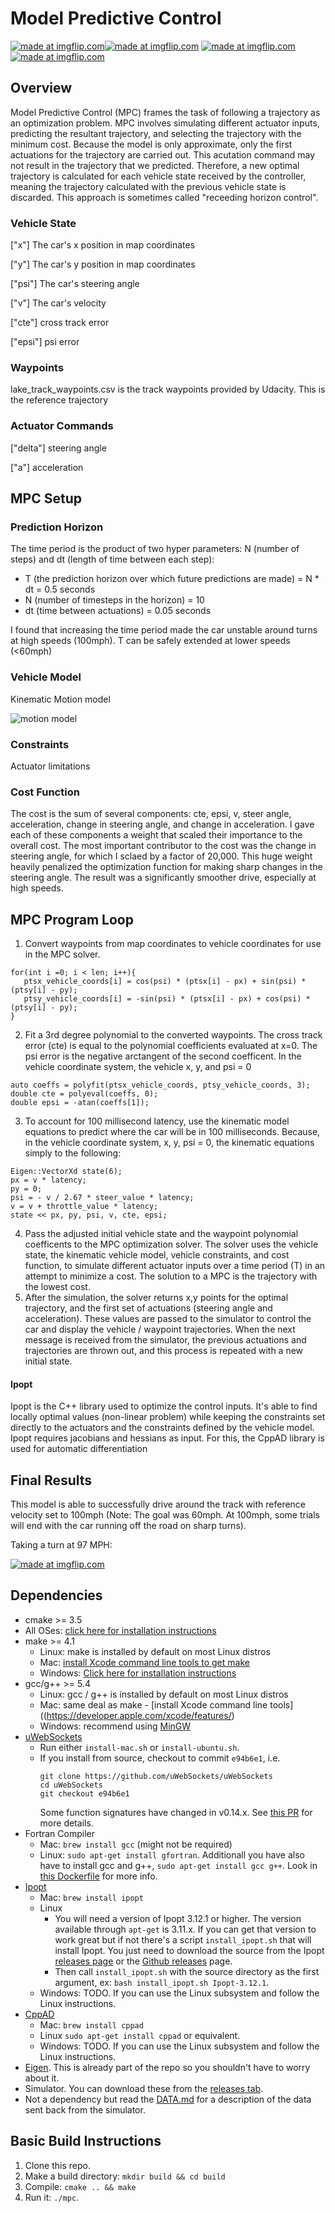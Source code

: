 # Model Predictive Control

<a href="https://imgflip.com/gif/20qvej"><img src="https://i.imgflip.com/20qvej.gif" title="made at imgflip.com"/></a><a href="https://imgflip.com/gif/20qvhp"><img src="https://i.imgflip.com/20qvhp.gif" title="made at imgflip.com"/></a>
<a href="https://imgflip.com/gif/20qvje"><img src="https://i.imgflip.com/20qvje.gif" title="made at imgflip.com"/></a><a href="https://imgflip.com/gif/20qvmw"><img src="https://i.imgflip.com/20qvmw.gif" title="made at imgflip.com"/></a>


## Overview
Model Predictive Control (MPC) frames the task of following a trajectory as an optimization problem. MPC involves simulating different actuator inputs, predicting the resultant trajectory, and selecting the trajectory with the minimum cost. Because the model is only approximate,  only the first actuations for the trajectory are carried out. This acutation command may not result in the trajectory that we predicted. Therefore, a new optimal trajectory is calculated for each vehicle state received by the controller, meaning the trajectory calculated with the previous vehicle state is discarded. This approach is sometimes called "receeding horizon control". 


### Vehicle State
["x"] The car's x position in map coordinates

["y"] The car's y position in map coordinates

["psi"] The car's steering angle

["v"] The car's velocity

["cte"] cross track error

["epsi"] psi error

### Waypoints
lake_track_waypoints.csv is the track waypoints provided by Udacity. This is the reference trajectory

### Actuator Commands
["delta"] steering angle  

["a"] acceleration


## MPC Setup

### Prediction Horizon
The time period is the product of two hyper parameters: N (number of steps) and dt (length of time between each step):
* T (the prediction horizon over which future predictions are made) = N * dt = 0.5 seconds
* N (number of timesteps in the horizon) = 10
* dt (time between actuations) = 0.05 seconds

I found that increasing the time period made the car unstable around turns at high speeds (100mph). T can be safely extended at lower speeds (<60mph)

### Vehicle Model
Kinematic Motion model

![motion model](motion_model.png)

### Constraints
Actuator limitations

### Cost Function
The cost is the sum of several components: cte, epsi, v, steer angle, acceleration, change in steering angle, and change in acceleration. I gave each of these components a weight that scaled their importance to the overall cost. The most important contributor to the cost was the change in steering angle, for which I sclaed by a factor of 20,000. This huge weight heavily penalized the optimization function for making sharp changes in the steering angle. The result was a significantly smoother drive, especially at high speeds.  


## MPC Program Loop
1. Convert waypoints from map coordinates to vehicle coordinates for use in the MPC solver.
```
for(int i =0; i < len; i++){ 
   ptsx_vehicle_coords[i] = cos(psi) * (ptsx[i] - px) + sin(psi) * (ptsy[i] - py);
   ptsy_vehicle_coords[i] = -sin(psi) * (ptsx[i] - px) + cos(psi) * (ptsy[i] - py);
}
 ```
2. Fit a 3rd degree polynomial to the converted waypoints. The cross track error (cte) is equal to the polynomial coefficients evaluated at x=0. The psi error is the negative arctangent of the second coefficent. In the vehicle coordinate system, the vehicle x, y, and psi = 0
```
auto coeffs = polyfit(ptsx_vehicle_coords, ptsy_vehicle_coords, 3);
double cte = polyeval(coeffs, 0);
double epsi = -atan(coeffs[1]);
```
3. To account for 100 millisecond latency, use the kinematic model equations to predict where the car will be in 100 milliseconds. Because, in the vehicle coordinate system, x, y, psi = 0, the kinematic equations simply to the following:
```
Eigen::VectorXd state(6);
px = v * latency;
py = 0;
psi = - v / 2.67 * steer_value * latency;
v = v + throttle_value * latency;
state << px, py, psi, v, cte, epsi;
```
4. Pass the adjusted initial vehicle state and the waypoint polynomial coefficents to the MPC optimization solver. The solver uses the vehicle state, the kinematic vehicle model, vehicle constraints, and cost function, to simulate different actuator inputs over a time period (T) in an attempt to minimize a cost. The solution to a MPC is the trajectory with the lowest cost.
5. After the simulation, the solver returns x,y points for the optimal trajectory, and the first set of actuations (steering angle and acceleration). These values are passed to the simulator to control the car and display the vehicle / waypoint trajectories. When the next message is received from the simulator, the previous actuations and trajectories are thrown out, and this process is repeated with a new initial state.  

#### Ipopt
Ipopt is the C++ library used to optimize the control inputs. It's able to find locally optimal values (non-linear problem) while keeping the constraints set directly to the actuators and the constraints defined by the vehicle model. Ipopt requires jacobians and hessians as input. For this, the CppAD library is used for automatic differentiation


## Final Results
This model is able to successfully drive around the track with reference velocity set to 100mph (Note: The goal was 60mph. At 100mph, some trials will end with the car running off the road on sharp turns). 

Taking a turn at 97 MPH:

<a href="https://imgflip.com/gif/20qvw2"><img src="https://i.imgflip.com/20qvw2.gif" title="made at imgflip.com"/></a>




## Dependencies

* cmake >= 3.5
 * All OSes: [click here for installation instructions](https://cmake.org/install/)
* make >= 4.1
  * Linux: make is installed by default on most Linux distros
  * Mac: [install Xcode command line tools to get make](https://developer.apple.com/xcode/features/)
  * Windows: [Click here for installation instructions](http://gnuwin32.sourceforge.net/packages/make.htm)
* gcc/g++ >= 5.4
  * Linux: gcc / g++ is installed by default on most Linux distros
  * Mac: same deal as make - [install Xcode command line tools]((https://developer.apple.com/xcode/features/)
  * Windows: recommend using [MinGW](http://www.mingw.org/)
* [uWebSockets](https://github.com/uWebSockets/uWebSockets)
  * Run either `install-mac.sh` or `install-ubuntu.sh`.
  * If you install from source, checkout to commit `e94b6e1`, i.e.
    ```
    git clone https://github.com/uWebSockets/uWebSockets 
    cd uWebSockets
    git checkout e94b6e1
    ```
    Some function signatures have changed in v0.14.x. See [this PR](https://github.com/udacity/CarND-MPC-Project/pull/3) for more details.
* Fortran Compiler
  * Mac: `brew install gcc` (might not be required)
  * Linux: `sudo apt-get install gfortran`. Additionall you have also have to install gcc and g++, `sudo apt-get install gcc g++`. Look in [this Dockerfile](https://github.com/udacity/CarND-MPC-Quizzes/blob/master/Dockerfile) for more info.
* [Ipopt](https://projects.coin-or.org/Ipopt)
  * Mac: `brew install ipopt`
  * Linux
    * You will need a version of Ipopt 3.12.1 or higher. The version available through `apt-get` is 3.11.x. If you can get that version to work great but if not there's a script `install_ipopt.sh` that will install Ipopt. You just need to download the source from the Ipopt [releases page](https://www.coin-or.org/download/source/Ipopt/) or the [Github releases](https://github.com/coin-or/Ipopt/releases) page.
    * Then call `install_ipopt.sh` with the source directory as the first argument, ex: `bash install_ipopt.sh Ipopt-3.12.1`. 
  * Windows: TODO. If you can use the Linux subsystem and follow the Linux instructions.
* [CppAD](https://www.coin-or.org/CppAD/)
  * Mac: `brew install cppad`
  * Linux `sudo apt-get install cppad` or equivalent.
  * Windows: TODO. If you can use the Linux subsystem and follow the Linux instructions.
* [Eigen](http://eigen.tuxfamily.org/index.php?title=Main_Page). This is already part of the repo so you shouldn't have to worry about it.
* Simulator. You can download these from the [releases tab](https://github.com/udacity/self-driving-car-sim/releases).
* Not a dependency but read the [DATA.md](./DATA.md) for a description of the data sent back from the simulator.


## Basic Build Instructions
1. Clone this repo.
2. Make a build directory: `mkdir build && cd build`
3. Compile: `cmake .. && make`
4. Run it: `./mpc`.



